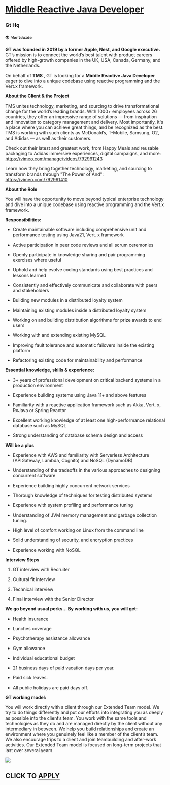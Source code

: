 # [Middle Reactive Java Developer](https://www.remotewlb.com/apply/middle-reactive-java-developer-78057)  
### Gt Hq  
#### `🌎 Worldwide`  

**GT was founded in 2019 by a former Apple, Nest, and Google executive.** GT’s mission is to connect the world’s best talent with product careers offered by high-growth companies in the UK, USA, Canada, Germany, and the Netherlands.

On behalf of **TMS** , GT is looking for a **Middle Reactive Java Developer** eager to dive into a unique codebase using reactive programming and the Vert.x framework.

**About the Client & the Project**

TMS unites technology, marketing, and sourcing to drive transformational change for the world’s leading brands. With 1000+ employees across 26 countries, they offer an impressive range of solutions — from inspiration and innovation to category management and delivery. Most importantly, it's a place where you can achieve great things, and be recognized as the best. TMS is working with such clients as McDonald’s, T-Mobile, Samsung, O2, and Adidas — as well as their customers.

Check out their latest and greatest work, from Happy Meals and reusable packaging to Adidas immersive experiences, digital campaigns, and more: https://vimeo.com/manage/videos/792991243

Learn how they bring together technology, marketing, and sourcing to transform brands through "The Power of And": https://vimeo.com/792991410

**About the Role**

You will have the opportunity to move beyond typical enterprise technology and dive into a unique codebase using reactive programming and the Vert.x framework.

**Responsibilities:**

  * Create maintainable software including comprehensive unit and performance testing using Java21, Vert. x framework

  * Active participation in peer code reviews and all scrum ceremonies

  * Openly participate in knowledge sharing and pair programming exercises where useful

  * Uphold and help evolve coding standards using best practices and lessons learned

  * Consistently and effectively communicate and collaborate with peers and stakeholders

  * Building new modules in a distributed loyalty system

  * Maintaining existing modules inside a distributed loyalty system

  * Working on and building distribution algorithms for prize awards to end users

  * Working with and extending existing MySQL

  * Improving fault tolerance and automatic failovers inside the existing platform

  * Refactoring existing code for maintainability and performance

**Essential knowledge, skills & experience:**

  * 3+ years of professional development on critical backend systems in a production environment

  * Experience building systems using Java 11+ and above features

  * Familiarity with a reactive application framework such as Akka, Vert. x, RxJava or Spring Reactor

  * Excellent working knowledge of at least one high-performance relational database such as MySQL

  * Strong understanding of database schema design and access

**Will be a plus**

  * Experience with AWS and familiarity with Serverless Architecture (APIGateway, Lambda, Cognito) and NoSQL (DynamoDB)

  * Understanding of the tradeoffs in the various approaches to designing concurrent software

  * Experience building highly concurrent network services

  * Thorough knowledge of techniques for testing distributed systems

  * Experience with system profiling and performance tuning

  * Understanding of JVM memory management and garbage collection tuning.

  * High level of comfort working on Linux from the command line

  * Solid understanding of security, and encryption practices

  * Experience working with NoSQL

**Interview Steps**

  1. GT interview with Recruiter

  2. Cultural fit interview

  3. Technical interview

  4. Final interview with the Senior Director

**We go beyond usual perks… By working with us, you will get:**

  * Health insurance

  * Lunches coverage

  * Psychotherapy assistance allowance

  * Gym allowance

  * Individual educational budget

  * 21 business days of paid vacation days per year.

  * Paid sick leaves.

  * All public holidays are paid days off.

**GT working model:**

You will work directly with a client through our Extended Team model. We try to do things differently and put our efforts into integrating you as deeply as possible into the client’s team. You work with the same tools and technologies as they do and are managed directly by the client without any intermediary in between. We help you build relationships and create an environment where you genuinely feel like a member of the client’s team. We also encourage trips to a client and join teambuilding and after-work activities. Our Extended Team model is focused on long-term projects that last over several years.

![](https://remotive.com/job/track/1901424/blank.gif?source=public_api)  
## CLICK TO [APPLY](https://www.remotewlb.com/apply/middle-reactive-java-developer-78057)

